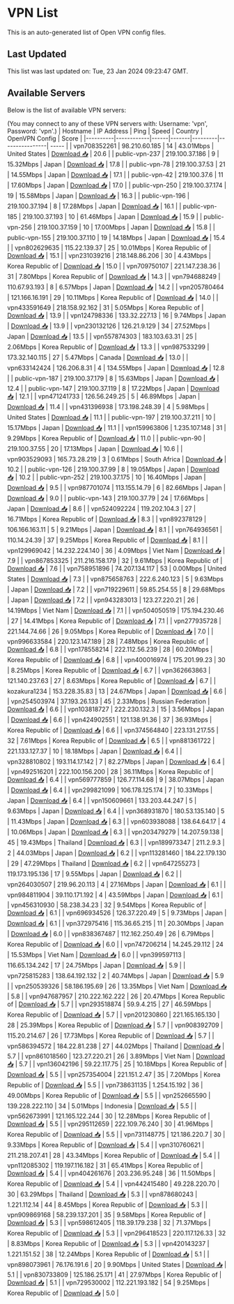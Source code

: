 # VPN List

This is an auto-generated list of Open VPN config files.

## Last Updated

This list was last updated on: Tue, 23 Jan 2024 09:23:47 GMT.

## Available Servers

Below is the list of available VPN servers:

(You may connect to any of these VPN servers with: Username: 'vpn', Password: 'vpn'.)
| Hostname | IP Address | Ping | Speed | Country | OpenVPN Config | Score |
|----------|------------|------|-------|---------|----------------| ----- |
| vpn708352261 | 98.210.60.185 | 14 | 43.01Mbps | United States | [Download 📥](./configs/server_0_US.ovpn) | 20.6 |
| public-vpn-237 | 219.100.37.186 | 9 | 15.32Mbps | Japan | [Download 📥](./configs/server_1_JP.ovpn) | 17.8 |
| public-vpn-78 | 219.100.37.53 | 21 | 14.55Mbps | Japan | [Download 📥](./configs/server_2_JP.ovpn) | 17.1 |
| public-vpn-42 | 219.100.37.6 | 11 | 17.60Mbps | Japan | [Download 📥](./configs/server_3_JP.ovpn) | 17.0 |
| public-vpn-250 | 219.100.37.174 | 19 | 15.58Mbps | Japan | [Download 📥](./configs/server_4_JP.ovpn) | 16.3 |
| public-vpn-196 | 219.100.37.194 | 8 | 17.28Mbps | Japan | [Download 📥](./configs/server_5_JP.ovpn) | 16.1 |
| public-vpn-185 | 219.100.37.193 | 10 | 61.46Mbps | Japan | [Download 📥](./configs/server_6_JP.ovpn) | 15.9 |
| public-vpn-256 | 219.100.37.159 | 10 | 17.00Mbps | Japan | [Download 📥](./configs/server_7_JP.ovpn) | 15.8 |
| public-vpn-155 | 219.100.37.110 | 19 | 14.18Mbps | Japan | [Download 📥](./configs/server_8_JP.ovpn) | 15.4 |
| vpn802629635 | 115.22.139.37 | 25 | 10.01Mbps | Korea Republic of | [Download 📥](./configs/server_9_KR.ovpn) | 15.1 |
| vpn231039216 | 218.148.86.206 | 30 | 4.43Mbps | Korea Republic of | [Download 📥](./configs/server_10_KR.ovpn) | 15.0 |
| vpn709750107 | 221.147.238.36 | 31 | 7.80Mbps | Korea Republic of | [Download 📥](./configs/server_11_KR.ovpn) | 14.3 |
| vpn794688249 | 110.67.93.193 | 8 | 6.57Mbps | Japan | [Download 📥](./configs/server_12_JP.ovpn) | 14.2 |
| vpn205780464 | 121.166.16.191 | 29 | 10.11Mbps | Korea Republic of | [Download 📥](./configs/server_13_KR.ovpn) | 14.0 |
| vpn433591649 | 218.158.92.162 | 31 | 5.05Mbps | Korea Republic of | [Download 📥](./configs/server_14_KR.ovpn) | 13.9 |
| vpn124798336 | 133.32.227.13 | 16 | 9.74Mbps | Japan | [Download 📥](./configs/server_15_JP.ovpn) | 13.9 |
| vpn230132126 | 126.21.9.129 | 34 | 27.52Mbps | Japan | [Download 📥](./configs/server_16_JP.ovpn) | 13.5 |
| vpn557874303 | 183.103.63.31 | 25 | 2.06Mbps | Korea Republic of | [Download 📥](./configs/server_17_KR.ovpn) | 13.3 |
| vpn987533299 | 173.32.140.115 | 27 | 5.47Mbps | Canada | [Download 📥](./configs/server_18_CA.ovpn) | 13.0 |
| vpn633142424 | 126.206.8.31 | 4 | 134.55Mbps | Japan | [Download 📥](./configs/server_19_JP.ovpn) | 12.8 |
| public-vpn-187 | 219.100.37.179 | 8 | 15.63Mbps | Japan | [Download 📥](./configs/server_20_JP.ovpn) | 12.4 |
| public-vpn-147 | 219.100.37.119 | 8 | 17.22Mbps | Japan | [Download 📥](./configs/server_21_JP.ovpn) | 12.1 |
| vpn471241733 | 126.56.249.25 | 5 | 46.89Mbps | Japan | [Download 📥](./configs/server_22_JP.ovpn) | 11.4 |
| vpn431396938 | 173.198.248.39 | 4 | 5.98Mbps | United States | [Download 📥](./configs/server_23_US.ovpn) | 11.1 |
| public-vpn-197 | 219.100.37.211 | 10 | 15.17Mbps | Japan | [Download 📥](./configs/server_24_JP.ovpn) | 11.1 |
| vpn159963806 | 1.235.107.148 | 31 | 9.29Mbps | Korea Republic of | [Download 📥](./configs/server_25_KR.ovpn) | 11.0 |
| public-vpn-90 | 219.100.37.55 | 20 | 17.13Mbps | Japan | [Download 📥](./configs/server_26_JP.ovpn) | 10.6 |
| vpn903529093 | 165.73.28.219 | 3 | 0.61Mbps | South Africa | [Download 📥](./configs/server_27_ZA.ovpn) | 10.2 |
| public-vpn-126 | 219.100.37.99 | 8 | 19.05Mbps | Japan | [Download 📥](./configs/server_28_JP.ovpn) | 10.2 |
| public-vpn-252 | 219.100.37.175 | 10 | 16.40Mbps | Japan | [Download 📥](./configs/server_29_JP.ovpn) | 9.5 |
| vpn987701074 | 113.155.14.79 | 6 | 82.66Mbps | Japan | [Download 📥](./configs/server_30_JP.ovpn) | 9.0 |
| public-vpn-143 | 219.100.37.79 | 24 | 17.66Mbps | Japan | [Download 📥](./configs/server_31_JP.ovpn) | 8.6 |
| vpn524092224 | 119.202.104.3 | 27 | 16.71Mbps | Korea Republic of | [Download 📥](./configs/server_32_KR.ovpn) | 8.3 |
| vpn892378129 | 106.166.163.11 | 5 | 9.21Mbps | Japan | [Download 📥](./configs/server_33_JP.ovpn) | 8.1 |
| vpn764936561 | 110.14.24.39 | 37 | 9.25Mbps | Korea Republic of | [Download 📥](./configs/server_34_KR.ovpn) | 8.1 |
| vpn129969042 | 14.232.224.140 | 36 | 4.09Mbps | Viet Nam | [Download 📥](./configs/server_35_VN.ovpn) | 7.9 |
| vpn867853325 | 211.216.158.179 | 32 | 9.61Mbps | Korea Republic of | [Download 📥](./configs/server_36_KR.ovpn) | 7.6 |
| vpn758951896 | 74.207.134.117 | 53 | 0.00Mbps | United States | [Download 📥](./configs/server_37_US.ovpn) | 7.3 |
| vpn875658763 | 222.6.240.123 | 5 | 9.63Mbps | Japan | [Download 📥](./configs/server_38_JP.ovpn) | 7.2 |
| vpn719229611 | 59.85.254.55 | 8 | 29.68Mbps | Japan | [Download 📥](./configs/server_39_JP.ovpn) | 7.2 |
| vpn943283013 | 123.27.220.21 | 26 | 14.19Mbps | Viet Nam | [Download 📥](./configs/server_40_VN.ovpn) | 7.1 |
| vpn504050519 | 175.194.230.46 | 27 | 14.41Mbps | Korea Republic of | [Download 📥](./configs/server_41_KR.ovpn) | 7.1 |
| vpn277935728 | 221.144.74.66 | 26 | 9.05Mbps | Korea Republic of | [Download 📥](./configs/server_42_KR.ovpn) | 7.0 |
| vpn996633584 | 220.123.147.189 | 28 | 7.48Mbps | Korea Republic of | [Download 📥](./configs/server_43_KR.ovpn) | 6.8 |
| vpn178558214 | 222.112.56.239 | 28 | 60.20Mbps | Korea Republic of | [Download 📥](./configs/server_44_KR.ovpn) | 6.8 |
| vpn400016974 | 175.201.99.23 | 30 | 8.25Mbps | Korea Republic of | [Download 📥](./configs/server_45_KR.ovpn) | 6.7 |
| vpn362663863 | 121.140.237.63 | 27 | 8.63Mbps | Korea Republic of | [Download 📥](./configs/server_46_KR.ovpn) | 6.7 |
| kozakura1234 | 153.228.35.83 | 13 | 24.67Mbps | Japan | [Download 📥](./configs/server_47_JP.ovpn) | 6.6 |
| vpn254503974 | 37.193.26.133 | 45 | 2.33Mbps | Russian Federation | [Download 📥](./configs/server_48_RU.ovpn) | 6.6 |
| vpn103818727 | 222.230.132.3 | 15 | 3.56Mbps | Japan | [Download 📥](./configs/server_49_JP.ovpn) | 6.6 |
| vpn424902551 | 121.138.91.36 | 37 | 36.93Mbps | Korea Republic of | [Download 📥](./configs/server_50_KR.ovpn) | 6.6 |
| vpn374564840 | 223.131.217.55 | 32 | 7.61Mbps | Korea Republic of | [Download 📥](./configs/server_51_KR.ovpn) | 6.5 |
| vpn881361722 | 221.133.127.37 | 10 | 18.18Mbps | Japan | [Download 📥](./configs/server_52_JP.ovpn) | 6.4 |
| vpn328810802 | 193.114.17.142 | 7 | 82.27Mbps | Japan | [Download 📥](./configs/server_53_JP.ovpn) | 6.4 |
| vpn492516201 | 222.100.156.200 | 28 | 36.11Mbps | Korea Republic of | [Download 📥](./configs/server_54_KR.ovpn) | 6.4 |
| vpn569777859 | 126.77.114.68 | 9 | 38.07Mbps | Japan | [Download 📥](./configs/server_55_JP.ovpn) | 6.4 |
| vpn299821099 | 106.178.125.174 | 7 | 10.33Mbps | Japan | [Download 📥](./configs/server_56_JP.ovpn) | 6.4 |
| vpn150609661 | 133.203.44.247 | 5 | 9.63Mbps | Japan | [Download 📥](./configs/server_57_JP.ovpn) | 6.4 |
| vpn368931870 | 180.53.135.140 | 5 | 11.43Mbps | Japan | [Download 📥](./configs/server_58_JP.ovpn) | 6.3 |
| vpn603938088 | 138.64.64.17 | 4 | 10.06Mbps | Japan | [Download 📥](./configs/server_59_JP.ovpn) | 6.3 |
| vpn203479279 | 14.207.59.138 | 45 | 19.43Mbps | Thailand | [Download 📥](./configs/server_60_TH.ovpn) | 6.3 |
| vpn189973347 | 211.2.9.3 | 2 | 44.03Mbps | Japan | [Download 📥](./configs/server_61_JP.ovpn) | 6.2 |
| vpn113281460 | 184.22.179.130 | 29 | 47.29Mbps | Thailand | [Download 📥](./configs/server_62_TH.ovpn) | 6.2 |
| vpn647255273 | 119.173.195.136 | 17 | 9.55Mbps | Japan | [Download 📥](./configs/server_63_JP.ovpn) | 6.2 |
| vpn264030507 | 219.96.20.113 | 4 | 27.16Mbps | Japan | [Download 📥](./configs/server_64_JP.ovpn) | 6.1 |
| vpn984811904 | 39.110.171.192 | 4 | 43.59Mbps | Japan | [Download 📥](./configs/server_65_JP.ovpn) | 6.1 |
| vpn456310930 | 58.238.34.23 | 32 | 9.54Mbps | Korea Republic of | [Download 📥](./configs/server_66_KR.ovpn) | 6.1 |
| vpn696934526 | 126.37.220.49 | 5 | 9.73Mbps | Japan | [Download 📥](./configs/server_67_JP.ovpn) | 6.1 |
| vpn372975416 | 115.36.65.215 | 11 | 20.30Mbps | Japan | [Download 📥](./configs/server_68_JP.ovpn) | 6.0 |
| vpn838367487 | 112.162.250.49 | 26 | 6.79Mbps | Korea Republic of | [Download 📥](./configs/server_69_KR.ovpn) | 6.0 |
| vpn747206214 | 14.245.29.112 | 24 | 15.53Mbps | Viet Nam | [Download 📥](./configs/server_70_VN.ovpn) | 6.0 |
| vpn399597113 | 116.65.134.242 | 17 | 24.75Mbps | Japan | [Download 📥](./configs/server_71_JP.ovpn) | 5.9 |
| vpn725815283 | 138.64.192.132 | 2 | 40.74Mbps | Japan | [Download 📥](./configs/server_72_JP.ovpn) | 5.9 |
| vpn250539326 | 58.186.195.69 | 26 | 13.35Mbps | Viet Nam | [Download 📥](./configs/server_73_VN.ovpn) | 5.8 |
| vpn947687957 | 210.222.162.222 | 26 | 20.47Mbps | Korea Republic of | [Download 📥](./configs/server_74_KR.ovpn) | 5.7 |
| vpn293518874 | 59.9.4.215 | 27 | 46.59Mbps | Korea Republic of | [Download 📥](./configs/server_75_KR.ovpn) | 5.7 |
| vpn201230860 | 221.165.165.130 | 28 | 25.39Mbps | Korea Republic of | [Download 📥](./configs/server_76_KR.ovpn) | 5.7 |
| vpn908392709 | 115.20.214.67 | 26 | 17.73Mbps | Korea Republic of | [Download 📥](./configs/server_77_KR.ovpn) | 5.7 |
| vpn586394572 | 184.22.81.238 | 27 | 44.02Mbps | Thailand | [Download 📥](./configs/server_78_TH.ovpn) | 5.7 |
| vpn861018560 | 123.27.220.21 | 26 | 3.89Mbps | Viet Nam | [Download 📥](./configs/server_79_VN.ovpn) | 5.7 |
| vpn136042196 | 59.22.117.75 | 25 | 10.18Mbps | Korea Republic of | [Download 📥](./configs/server_80_KR.ovpn) | 5.5 |
| vpn257354004 | 221.151.2.47 | 35 | 7.20Mbps | Korea Republic of | [Download 📥](./configs/server_81_KR.ovpn) | 5.5 |
| vpn738631135 | 1.254.15.192 | 36 | 49.00Mbps | Korea Republic of | [Download 📥](./configs/server_82_KR.ovpn) | 5.5 |
| vpn252665590 | 139.228.222.110 | 34 | 5.01Mbps | Indonesia | [Download 📥](./configs/server_83_ID.ovpn) | 5.5 |
| vpn562673991 | 121.165.122.244 | 30 | 12.28Mbps | Korea Republic of | [Download 📥](./configs/server_84_KR.ovpn) | 5.5 |
| vpn295112659 | 222.109.76.240 | 30 | 41.96Mbps | Korea Republic of | [Download 📥](./configs/server_85_KR.ovpn) | 5.5 |
| vpn731148775 | 121.186.220.7 | 30 | 9.33Mbps | Korea Republic of | [Download 📥](./configs/server_86_KR.ovpn) | 5.4 |
| vpn310760621 | 211.218.207.41 | 28 | 43.34Mbps | Korea Republic of | [Download 📥](./configs/server_87_KR.ovpn) | 5.4 |
| vpn112085302 | 119.197.116.182 | 31 | 65.41Mbps | Korea Republic of | [Download 📥](./configs/server_88_KR.ovpn) | 5.4 |
| vpn404261676 | 203.236.95.248 | 36 | 11.50Mbps | Korea Republic of | [Download 📥](./configs/server_89_KR.ovpn) | 5.4 |
| vpn442415480 | 49.228.220.70 | 30 | 63.29Mbps | Thailand | [Download 📥](./configs/server_90_TH.ovpn) | 5.3 |
| vpn878680243 | 1.221.112.14 | 44 | 8.45Mbps | Korea Republic of | [Download 📥](./configs/server_91_KR.ovpn) | 5.3 |
| vpn909869168 | 58.239.137.201 | 35 | 9.58Mbps | Korea Republic of | [Download 📥](./configs/server_92_KR.ovpn) | 5.3 |
| vpn598612405 | 118.39.179.238 | 32 | 71.37Mbps | Korea Republic of | [Download 📥](./configs/server_93_KR.ovpn) | 5.3 |
| vpn296418523 | 220.117.126.33 | 32 | 8.83Mbps | Korea Republic of | [Download 📥](./configs/server_94_KR.ovpn) | 5.3 |
| vpn420143237 | 1.221.151.52 | 38 | 12.24Mbps | Korea Republic of | [Download 📥](./configs/server_95_KR.ovpn) | 5.1 |
| vpn898073961 | 76.176.191.6 | 20 | 9.90Mbps | United States | [Download 📥](./configs/server_96_US.ovpn) | 5.1 |
| vpn830733809 | 125.186.25.171 | 41 | 27.97Mbps | Korea Republic of | [Download 📥](./configs/server_97_KR.ovpn) | 5.1 |
| vpn729530002 | 112.221.193.182 | 54 | 9.25Mbps | Korea Republic of | [Download 📥](./configs/server_98_KR.ovpn) | 5.0 |
